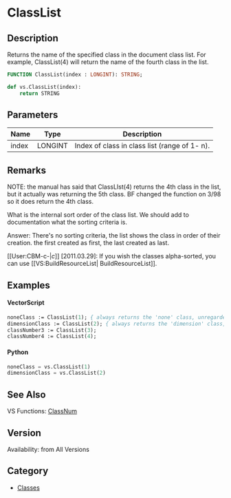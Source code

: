 # ClassList

## Description
Returns the name of the specified class in the document class list. For example,  ClassList(4) will return the name of the fourth class in the list.

```pascal
FUNCTION ClassList(index : LONGINT): STRING;
```

```python
def vs.ClassList(index):
    return STRING
```

## Parameters
|Name|Type|Description|
|---|---|---|
|index|LONGINT|Index of class in class list (range of 1- n).|

## Remarks
NOTE: the manual has said that ClassLIst(4) returns the 4th class in the list, but it actually was returning the 5th class.  BF changed the function on 3/98 so it does return the 4th class.


What is the internal sort order of the class list.  We should add to documentation what the sorting criteria is.

Answer: There's no sorting criteria, the list shows the class in order of their creation. the first created as first, the last created as last.

[[User:CBM-c-|_c_]] [2011.03.29]: If you wish the classes alpha-sorted, you can use [[VS:BuildResourceList| BuildResourceList]].

## Examples
#### VectorScript ####
```pascal
noneClass := ClassList(1); { always returns the 'none' class, unregarded the localization }
dimensionClass := ClassList(2); { always returns the 'dimension' class, unregarded the localization }
classNumber3 := ClassList(3);
classNumber4 := ClassList(4);
```
#### Python ####
```python
noneClass = vs.ClassList(1)
dimensionClass = vs.ClassList(2)
```

## See Also
VS Functions:
[ClassNum](ClassNum.md)

## Version
Availability: from All Versions

## Category
* [Classes](../Categories/Classes.md)
